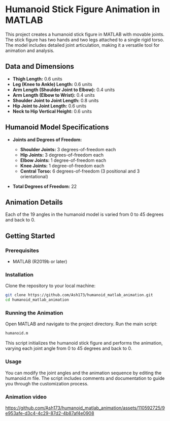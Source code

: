 # Humanoid Stick Figure Animation in MATLAB
This project creates a humanoid stick figure in MATLAB with movable joints. The stick figure has two hands and two legs attached to a single rigid torso. The model includes detailed joint articulation, making it a versatile tool for animation and analysis.

## Data and Dimensions

- **Thigh Length:** 0.6 units
- **Leg (Knee to Ankle) Length:** 0.6 units
- **Arm Length (Shoulder Joint to Elbow):** 0.4 units
- **Arm Length (Elbow to Wrist):** 0.4 units
- **Shoulder Joint to Joint Length:** 0.8 units
- **Hip Joint to Joint Length:** 0.6 units
- **Neck to Hip Vertical Height:** 0.6 units

## Humanoid Model Specifications

- **Joints and Degrees of Freedom:**
  - **Shoulder Joints:** 3 degrees-of-freedom each
  - **Hip Joints:** 3 degrees-of-freedom each
  - **Elbow Joints:** 1 degree-of-freedom each
  - **Knee Joints:** 1 degree-of-freedom each
  - **Central Torso:** 6 degrees-of-freedom (3 positional and 3 orientational)

- **Total Degrees of Freedom:** 22

## Animation Details

Each of the 19 angles in the humanoid model is varied from 0 to 45 degrees and back to 0.

## Getting Started

### Prerequisites

- MATLAB (R2019b or later)

### Installation

Clone the repository to your local machine:
```sh
git clone https://github.com/Ash173/humanoid_matlab_animation.git
cd humanoid_matlab_animation
```

### Running the Animation
Open MATLAB and navigate to the project directory. Run the main script:
```sh
humanoid.m
```
This script initializes the humanoid stick figure and performs the animation, varying each joint angle from 0 to 45 degrees and back to 0.

### Usage
You can modify the joint angles and the animation sequence by editing the humanoid.m file. The script includes comments and documentation to guide you through the customization process.

### Animation video

https://github.com/Ash173/humanoid_matlab_animation/assets/110592725/9e953afe-d3c4-4c29-87d2-4b87af4e0908





